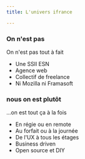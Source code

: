 ```yaml
---
title: L'univers ifrance

---
```

### On n'est pas

On n'est pas tout à fait 

* Une SSII ESN
* Agence web
* Collectif de freelance
* Ni Mozilla ni Framasoft

### nous on est plutôt

...on est tout ça à la fois

* En régie ou en remote
* Au forfait ou à la journée
* De l'UX à tous les étages
* Business driven
* Open source et DIY
